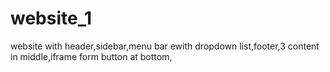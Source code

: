 # website_1
website with header,sidebar,menu bar ewith dropdown list,footer,3 content in middle,iframe form button at bottom,
